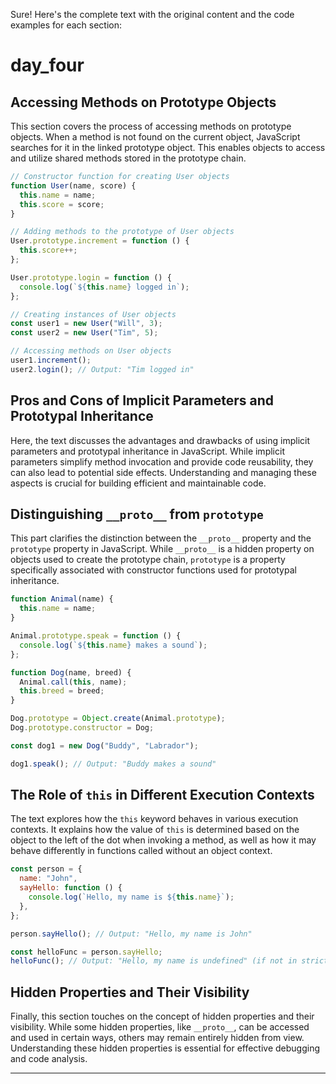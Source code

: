 Sure! Here's the complete text with the original content and the code examples for each section:

# day_four
## Accessing Methods on Prototype Objects

This section covers the process of accessing methods on prototype objects. When a method is not found on the current object, JavaScript searches for it in the linked prototype object. This enables objects to access and utilize shared methods stored in the prototype chain.

```javascript
// Constructor function for creating User objects
function User(name, score) {
  this.name = name;
  this.score = score;
}

// Adding methods to the prototype of User objects
User.prototype.increment = function () {
  this.score++;
};

User.prototype.login = function () {
  console.log(`${this.name} logged in`);
};

// Creating instances of User objects
const user1 = new User("Will", 3);
const user2 = new User("Tim", 5);

// Accessing methods on User objects
user1.increment();
user2.login(); // Output: "Tim logged in"
```

## Pros and Cons of Implicit Parameters and Prototypal Inheritance

Here, the text discusses the advantages and drawbacks of using implicit parameters and prototypal inheritance in JavaScript. While implicit parameters simplify method invocation and provide code reusability, they can also lead to potential side effects. Understanding and managing these aspects is crucial for building efficient and maintainable code.

## Distinguishing `__proto__` from `prototype`

This part clarifies the distinction between the `__proto__` property and the `prototype` property in JavaScript. While `__proto__` is a hidden property on objects used to create the prototype chain, `prototype` is a property specifically associated with constructor functions used for prototypal inheritance.

```javascript
function Animal(name) {
  this.name = name;
}

Animal.prototype.speak = function () {
  console.log(`${this.name} makes a sound`);
};

function Dog(name, breed) {
  Animal.call(this, name);
  this.breed = breed;
}

Dog.prototype = Object.create(Animal.prototype);
Dog.prototype.constructor = Dog;

const dog1 = new Dog("Buddy", "Labrador");

dog1.speak(); // Output: "Buddy makes a sound"
```

## The Role of `this` in Different Execution Contexts

The text explores how the `this` keyword behaves in various execution contexts. It explains how the value of `this` is determined based on the object to the left of the dot when invoking a method, as well as how it may behave differently in functions called without an object context.

```javascript
const person = {
  name: "John",
  sayHello: function () {
    console.log(`Hello, my name is ${this.name}`);
  },
};

person.sayHello(); // Output: "Hello, my name is John"

const helloFunc = person.sayHello;
helloFunc(); // Output: "Hello, my name is undefined" (if not in strict mode)
```

## Hidden Properties and Their Visibility

Finally, this section touches on the concept of hidden properties and their visibility. While some hidden properties, like `__proto__`, can be accessed and used in certain ways, others may remain entirely hidden from view. Understanding these hidden properties is essential for effective debugging and code analysis.

---

